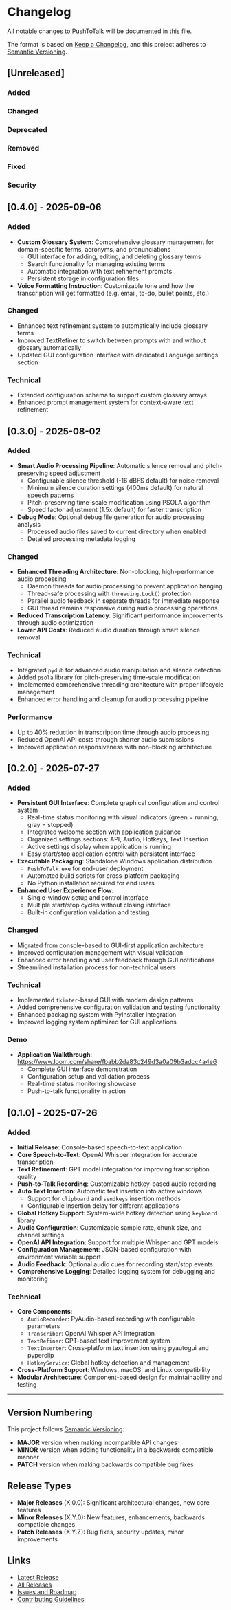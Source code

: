 # Changelog

All notable changes to PushToTalk will be documented in this file.

The format is based on [Keep a Changelog](https://keepachangelog.com/en/1.0.0/), and this project adheres to [Semantic Versioning](https://semver.org/spec/v2.0.0.html).

## [Unreleased]

### Added
### Changed
### Deprecated
### Removed
### Fixed
### Security

## [0.4.0] - 2025-09-06

### Added
- **Custom Glossary System**: Comprehensive glossary management for domain-specific terms, acronyms, and pronunciations
  - GUI interface for adding, editing, and deleting glossary terms
  - Search functionality for managing existing terms
  - Automatic integration with text refinement prompts
  - Persistent storage in configuration files
- **Voice Formatting Instruction**: Customizable tone and how the transcription will get formatted (e.g. email, to-do, bullet points, etc.)

### Changed
- Enhanced text refinement system to automatically include glossary terms
- Improved TextRefiner to switch between prompts with and without glossary automatically
- Updated GUI configuration interface with dedicated Language settings section

### Technical
- Extended configuration schema to support custom glossary arrays
- Enhanced prompt management system for context-aware text refinement

## [0.3.0] - 2025-08-02

### Added
- **Smart Audio Processing Pipeline**: Automatic silence removal and pitch-preserving speed adjustment
  - Configurable silence threshold (-16 dBFS default) for noise removal
  - Minimum silence duration settings (400ms default) for natural speech patterns
  - Pitch-preserving time-scale modification using PSOLA algorithm
  - Speed factor adjustment (1.5x default) for faster transcription
- **Debug Mode**: Optional debug file generation for audio processing analysis
  - Processed audio files saved to current directory when enabled
  - Detailed processing metadata logging

### Changed
- **Enhanced Threading Architecture**: Non-blocking, high-performance audio processing
  - Daemon threads for audio processing to prevent application hanging
  - Thread-safe processing with `threading.Lock()` protection
  - Parallel audio feedback in separate threads for immediate response
  - GUI thread remains responsive during audio processing operations
- **Reduced Transcription Latency**: Significant performance improvements through audio optimization
- **Lower API Costs**: Reduced audio duration through smart silence removal

### Technical
- Integrated `pydub` for advanced audio manipulation and silence detection
- Added `psola` library for pitch-preserving time-scale modification
- Implemented comprehensive threading architecture with proper lifecycle management
- Enhanced error handling and cleanup for audio processing pipeline

### Performance
- Up to 40% reduction in transcription time through audio processing
- Reduced OpenAI API costs through shorter audio submissions
- Improved application responsiveness with non-blocking architecture

## [0.2.0] - 2025-07-27

### Added
- **Persistent GUI Interface**: Complete graphical configuration and control system
  - Real-time status monitoring with visual indicators (green = running, gray = stopped)
  - Integrated welcome section with application guidance
  - Organized settings sections: API, Audio, Hotkeys, Text Insertion
  - Active settings display when application is running
  - Easy start/stop application control with persistent interface
- **Executable Packaging**: Standalone Windows application distribution
  - `PushToTalk.exe` for end-user deployment
  - Automated build scripts for cross-platform packaging
  - No Python installation required for end users
- **Enhanced User Experience Flow**:
  - Single-window setup and control interface
  - Multiple start/stop cycles without closing interface
  - Built-in configuration validation and testing

### Changed
- Migrated from console-based to GUI-first application architecture
- Improved configuration management with visual validation
- Enhanced error handling and user feedback through GUI notifications
- Streamlined installation process for non-technical users

### Technical
- Implemented `tkinter`-based GUI with modern design patterns
- Added comprehensive configuration validation and testing functionality
- Enhanced packaging system with PyInstaller integration
- Improved logging system optimized for GUI applications

### Demo
- **Application Walkthrough**: https://www.loom.com/share/fbabb2da83c249d3a0a09b3adcc4a4e6
  - Complete GUI interface demonstration
  - Configuration setup and validation process
  - Real-time status monitoring showcase
  - Push-to-talk functionality in action

## [0.1.0] - 2025-07-26

### Added
- **Initial Release**: Console-based speech-to-text application
- **Core Speech-to-Text**: OpenAI Whisper integration for accurate transcription
- **Text Refinement**: GPT model integration for improving transcription quality
- **Push-to-Talk Recording**: Customizable hotkey-based audio recording
- **Auto Text Insertion**: Automatic text insertion into active windows
  - Support for `clipboard` and `sendkeys` insertion methods
  - Configurable insertion delay for different applications
- **Global Hotkey Support**: System-wide hotkey detection using `keyboard` library
- **Audio Configuration**: Customizable sample rate, chunk size, and channel settings
- **OpenAI API Integration**: Support for multiple Whisper and GPT models
- **Configuration Management**: JSON-based configuration with environment variable support
- **Audio Feedback**: Optional audio cues for recording start/stop events
- **Comprehensive Logging**: Detailed logging system for debugging and monitoring

### Technical
- **Core Components**:
  - `AudioRecorder`: PyAudio-based recording with configurable parameters
  - `Transcriber`: OpenAI Whisper API integration
  - `TextRefiner`: GPT-based text improvement system
  - `TextInserter`: Cross-platform text insertion using pyautogui and pyperclip
  - `HotkeyService`: Global hotkey detection and management
- **Cross-Platform Support**: Windows, macOS, and Linux compatibility
- **Modular Architecture**: Component-based design for maintainability and testing

---

## Version Numbering

This project follows [Semantic Versioning](https://semver.org/spec/v2.0.0.html):

- **MAJOR** version when making incompatible API changes
- **MINOR** version when adding functionality in a backwards compatible manner
- **PATCH** version when making backwards compatible bug fixes

## Release Types

- **Major Releases** (X.0.0): Significant architectural changes, new core features
- **Minor Releases** (X.Y.0): New features, enhancements, backwards compatible changes
- **Patch Releases** (X.Y.Z): Bug fixes, security updates, minor improvements

## Links

- [Latest Release](https://github.com/yixin0829/push-to-talk/releases/latest)
- [All Releases](https://github.com/yixin0829/push-to-talk/releases)
- [Issues and Roadmap](https://github.com/yixin0829/push-to-talk/issues)
- [Contributing Guidelines](https://github.com/yixin0829/push-to-talk/blob/main/CONTRIBUTING.md)
